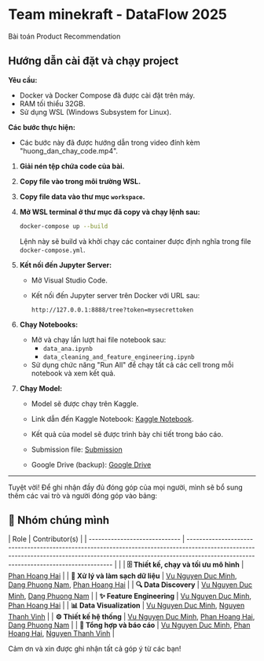 # Team minekraft - DataFlow 2025
Bài toán Product Recommendation

## Hướng dẫn cài đặt và chạy project

**Yêu cầu:**

*   Docker và Docker Compose đã được cài đặt trên máy.
*   RAM tối thiểu 32GB.
*   Sử dụng WSL (Windows Subsystem for Linux).

**Các bước thực hiện:**
- Các bước này đã được hướng dẫn trong video đính kèm "huong_dan_chay_code.mp4".

1.  **Giải nén tệp chứa code của bài.**

2.  **Copy file vào trong môi trường WSL.**

3.  **Copy file data vào thư mục `workspace`.**

4.  **Mở WSL terminal ở thư mục đã copy và chạy lệnh sau:**

    ```bash
    docker-compose up --build
    ```

    Lệnh này sẽ build và khởi chạy các container được định nghĩa trong file `docker-compose.yml`.

5.  **Kết nối đến Jupyter Server:**

    *   Mở Visual Studio Code.
    *   Kết nối đến Jupyter server trên Docker với URL sau:

        ```
        http://127.0.0.1:8888/tree?token=mysecrettoken
        ```

6.  **Chạy Notebooks:**

    *   Mở và chạy lần lượt hai file notebook sau:
        *   `data_ana.ipynb`
        *   `data_cleaning_and_feature_engineering.ipynb`
    *   Sử dụng chức năng "Run All" để chạy tất cả các cell trong mỗi notebook và xem kết quả.

7.  **Chạy Model:**

    *   Model sẽ được chạy trên Kaggle.
    *   Link dẫn đến Kaggle Notebook: [Kaggle Notebook](https://www.kaggle.com/code/hctingnht/team-minekraft-dataflow2025?scriptVersionId=224259196).
    *   Kết quả của model sẽ được trình bày chi tiết trong báo cáo.

    * Submission file: [Submission](https://drive.google.com/file/d/11548jL43zieZPNwflbCjzhOo1Ye4A7Hk/view)
    * Google Drive (backup): [Google Drive](https://drive.google.com/drive/folders/1FNEojdlB4bYaEr3I6NwHy17KAHsX_UvV)

---
Tuyệt vời! Để ghi nhận đầy đủ đóng góp của mọi người, mình sẽ bổ sung thêm các vai trò và người đóng góp vào bảng:

## 🌟 Nhóm chúng mình

| Role                          | Contributor(s)                                                                                                                                                                                                     |
| ----------------------------- | ------------------------------------------------------------------------------------------------------------------------------------------------------------------------------------------------------------------ |                                                                                                                 |
| **🗄️ Thiết kế, chạy và tối ưu mô hình**             | [Phan Hoang Hai](https://github.com/ToJupiter)                                                                                                                                                                   |
| **🧹 Xử lý và làm sạch dữ liệu**  | [Vu Nguyen Duc Minh](https://github.com/D3etMe4n), [Dang Phuong Nam](https://github.com/fdv45fs), [Phan Hoang Hai](https://github.com/ToJupiter)                                                                                                                                                                                            |
| **🔍 Data Discovery**         | [Vu Nguyen Duc Minh](https://github.com/D3etMe4n), [Dang Phuong Nam](https://github.com/fdv45fs)                                                                                                                                                                                             |
| **✨ Feature Engineering**    | [Vu Nguyen Duc Minh](https://github.com/D3etMe4n), [Phan Hoang Hai](https://github.com/ToJupiter)                                                                                                                                                                                             |
| **📊 Data Visualization**       | [Vu Nguyen Duc Minh](https://github.com/D3etMe4n), [Nguyen Thanh Vinh](https://github.com/VinhNguyen203)                                                                                                                                                                                             |
| **⚙️ Thiết kế hệ thống**       | [Vu Nguyen Duc Minh](https://github.com/D3etMe4n), [Phan Hoang Hai](https://github.com/ToJupiter), [Dang Phuong Nam](https://github.com/fdv45fs)                                                                                                                                                                                             |
| **📝 Tổng hợp và báo cáo**    | [Vu Nguyen Duc Minh](https://github.com/D3etMe4n), [Phan Hoang Hai](https://github.com/ToJupiter), [Nguyen Thanh Vinh](https://github.com/VinhNguyen203)                                                                                                                                                                                           |

Cảm ơn và xin được ghi nhận tất cả góp ý từ các bạn!

